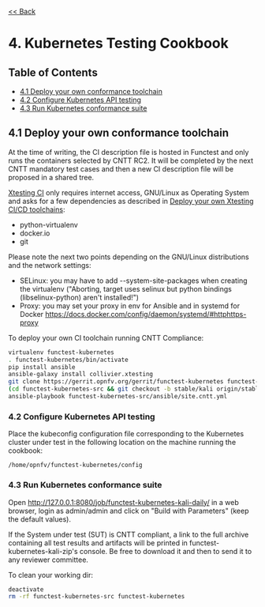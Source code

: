 [<< Back](../)

# 4. Kubernetes Testing Cookbook

## Table of Contents
* [4.1 Deploy your own conformance toolchain](#4.1)
* [4.2 Configure Kubernetes API testing](#4.2)
* [4.3 Run Kubernetes conformance suite](#4.3)

<a name="4.1"></a>
## 4.1 Deploy your own conformance toolchain

At the time of writing, the CI description file is hosted in Functest and only
runs the containers selected by CNTT RC2. It will be completed by the
next CNTT mandatory test cases and then a new CI description file will be
proposed in a shared tree.

[Xtesting CI](https://galaxy.ansible.com/collivier/xtesting) only requires
internet access, GNU/Linux as Operating System and asks for a few
dependencies as described in
[Deploy your own Xtesting CI/CD toolchains](https://wiki.opnfv.org/pages/viewpage.action?pageId=32015004):
- python-virtualenv
- docker.io
- git

Please note the next two points depending on the GNU/Linux distributions and
the network settings:
- SELinux: you may have to add -\-system-site-packages when creating the
  virtualenv ("Aborting, target uses selinux but python bindings
  (libselinux-python) aren't installed!")
- Proxy: you may set your proxy in env for Ansible and in systemd for Docker
  https://docs.docker.com/config/daemon/systemd/#httphttps-proxy

To deploy your own CI toolchain running CNTT Compliance:
```bash
virtualenv functest-kubernetes
. functest-kubernetes/bin/activate
pip install ansible
ansible-galaxy install collivier.xtesting
git clone https://gerrit.opnfv.org/gerrit/functest-kubernetes functest-kubernetes-src
(cd functest-kubernetes-src && git checkout -b stable/kali origin/stable/kali)
ansible-playbook functest-kubernetes-src/ansible/site.cntt.yml
```

<a name="4.2"></a>
### 4.2 Configure Kubernetes API testing

Place the kubeconfig configuration file corresponding to the Kubernetes cluster
under test in the following location on the machine running the cookbook:

`/home/opnfv/functest-kubernetes/config`


<a name="4.3"></a>
### 4.3 Run Kubernetes conformance suite

Open http://127.0.0.1:8080/job/functest-kubernetes-kali-daily/ in a web
browser, login as admin/admin and click on "Build with Parameters" (keep the
default values).

If the System under test (SUT) is CNTT compliant, a link to the full archive
containing all test results and artifacts will be printed in
functest-kubernetes-kali-zip's console. Be free to download it and then to send
it to any reviewer committee.

To clean your working dir:
```bash
deactivate
rm -rf functest-kubernetes-src functest-kubernetes
```
